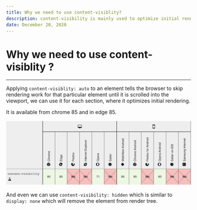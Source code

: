 ```yaml
---
title: Why we need to use content-visiblity?
description: content-visibility is mainly used to optimize initial rendering.
date: December 20, 2020
---
```


# Why we need to use content-visiblity ?
***
Applying `content-visiblity: auto` to an element tells the browser to skip rendering work for that particular element until it is scrolled into the viewport,
we can use it for each section, where it optimizes initial rendering.



It is available from chrome 85 and in edge 85.


![](../images/content-visiblity-browser-support.png)


And even we can use `content-visibility: hidden` which is similar to `display: none` which will remove the element from render tree.

